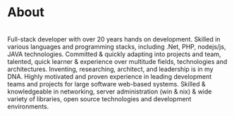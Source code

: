 # About
<br>
Full-stack developer with over 20 years hands on development. Skilled in various languages and programming stacks, including .Net, PHP, nodejs/js, JAVA technologies. Committed & quickly adapting into projects and team, talented, quick learner & experience over multitude fields, technologies and architectures. Inventing, researching, architect, and leadership is in my DNA. Highly motivated and proven experience in leading development teams and projects for large software web-based systems. Skilled & knowledgeable in networking, server administration (win & nix) & wide variety of libraries, open source technologies and development environments. 
